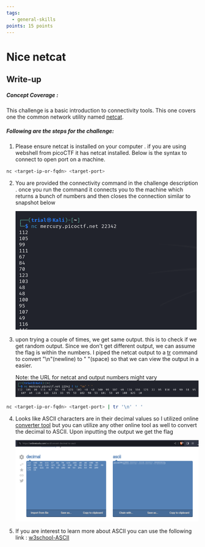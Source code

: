 ```yaml
---
tags:
  - general-skills
points: 15 points
---
```

# Nice netcat

## Write-up
##### Concept Coverage :
This challenge is a basic introduction to connectivity tools. This one covers one the common network utility named [netcat](https://www.geeksforgeeks.org/introduction-to-netcat/).

##### Following are the steps for the challenge: 
1. Please ensure netcat is installed on your computer . if you are using webshell from picoCTF it has netcat installed. Below is the syntax to connect to open port on a machine.
   
```bash
nc <target-ip-or-fqdn> <target-port>
```

2. You are provided the connectivity command in the challenge description . once you run the command it connects you to the machine which returns a bunch of numbers and then closes the connection similar to snapshot below
   
   ![netcat-output](../assets/nice-netcat/netcat-output.png) 

3. upon trying a couple of times, we get same output. this is to check if we get random output. Since we don't get different output, we can assume the flag is within the numbers. I piped the netcat output to a [tr](https://www.geeksforgeeks.org/tr-command-in-unix-linux-with-examples/) command to convert "\\n"(newline) to " "(space) so that we can view the output in a easier. 
   
   Note: the URL for netcat and output numbers might vary
   ![netcat-tr](../assets/nice-netcat/netcat-tr.png)
   
```bash
nc <target-ip-or-fqdn> <target-port> | tr '\n' ' '
```

 4. Looks like ASCII characters are in their decimal values so I utilized online [converter tool](https://onlinetools.com/ascii/convert-decimal-to-ascii) but you can utilize any other online tool as well to convert the decimal to ASCII. Upon inputting the output we get the flag

    ![decimal-to-ascii](../assets/nice-netcat/decimal-to-ascii.png)

5. If you are interest to learn more about ASCII you can use the following link : [w3school-ASCII](https://www.w3schools.com/charsets/ref_html_ascii.asp)
